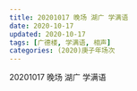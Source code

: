 ```yaml
---
title: 20201017 晚场 湖广 学满语
date: 2020-10-17
updated: 2020-10-17
tags: [广德楼, 学满语, 相声]
categories: (2020)庚子年场次
---
```

20201017 晚场 湖广 学满语